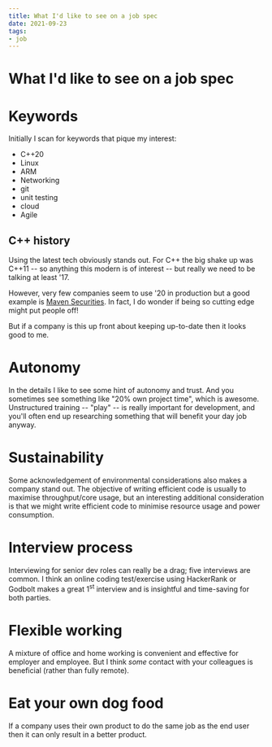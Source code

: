 ```yaml
---
title: What I'd like to see on a job spec
date: 2021-09-23
tags:
- job
---
```


# What I'd like to see on a job spec

# Keywords
Initially I scan for keywords that pique my interest:
- C++20
- Linux
- ARM
- Networking
- git
- unit testing
- cloud
- Agile

## C++ history
Using the latest tech obviously stands out. For C++ the big shake up was C++11 -- so anything this modern is of interest -- but really we need to be talking at least '17.

However, very few companies seem to use '20 in production but a good example is [Maven Securities](https://www.mavensecurities.com/maven-on-c/). In fact, I do wonder if being so cutting edge might put people off!

But if a company is this up front about keeping up-to-date then it looks good to me.

# Autonomy
In the details I like to see some hint of autonomy and trust. And you sometimes see something like "20% own project time", which is awesome. Unstructured training -- "play" -- is really important for development, and you'll often end up researching something that will benefit your day job anyway.

# Sustainability
Some acknowledgement of environmental considerations also makes a company stand out. The objective of writing efficient code is usually to maximise throughput/core usage, but an interesting additional consideration is that we might write efficient code to minimise resource usage and power consumption.

# Interview process
Interviewing for senior dev roles can really be a drag; five interviews are common. I think an online coding test/exercise using HackerRank or Godbolt makes a great 1<sup>st</sup> interview and is insightful and time-saving for both parties.

# Flexible working
A mixture of office and home working is convenient and effective for employer and employee. But I think _some_ contact with your colleagues is beneficial (rather than fully remote).

# Eat your own dog food
If a company uses their own product to do the same job as the end user then it can only result in a better product.
